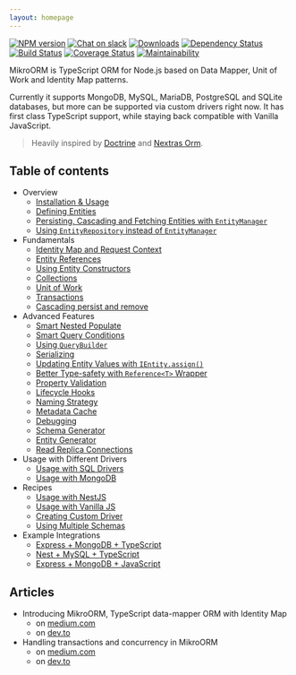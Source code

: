 ```yaml
---
layout: homepage
---
```


[![NPM version](https://img.shields.io/npm/v/mikro-orm.svg)](https://www.npmjs.com/package/mikro-orm)
[![Chat on slack](https://img.shields.io/badge/chat-on%20slack-blue.svg)](https://join.slack.com/t/mikroorm/shared_invite/enQtNTM1ODYzMzM4MDk3LTBmZDNlODBhYjcxNGZlMTkyYzJmODAwMDhjODc0ZTM2MzQ2Y2VkOGM0ODYzYTJjMDRiZDdjMmIxYjI2OTY0Y2U)
[![Downloads](https://img.shields.io/npm/dm/mikro-orm.svg)](https://www.npmjs.com/package/mikro-orm)
[![Dependency Status](https://david-dm.org/mikro-orm/mikro-orm.svg)](https://david-dm.org/mikro-orm/mikro-orm)
[![Build Status](https://travis-ci.com/mikro-orm/mikro-orm.svg?branch=master)](https://travis-ci.com/mikro-orm/mikro-orm)
[![Coverage Status](https://img.shields.io/coveralls/mikro-orm/mikro-orm.svg)](https://coveralls.io/r/mikro-orm/mikro-orm?branch=master)
[![Maintainability](https://api.codeclimate.com/v1/badges/27999651d3adc47cfa40/maintainability)](https://codeclimate.com/github/mikro-orm/mikro-orm/maintainability)

MikroORM is TypeScript ORM for Node.js based on Data Mapper, Unit of Work and Identity Map patterns.

Currently it supports MongoDB, MySQL, MariaDB, PostgreSQL and SQLite databases, but more can be 
supported via custom drivers right now. It has first class TypeScript support, while staying back 
compatible with Vanilla JavaScript.

> Heavily inspired by [Doctrine](https://www.doctrine-project.org/) and [Nextras Orm](https://nextras.org/orm/).

## Table of contents

- Overview
  - [Installation & Usage](installation.md)
  - [Defining Entities](defining-entities.md)
  - [Persisting, Cascading and Fetching Entities with `EntityManager`](entity-manager.md)
  - [Using `EntityRepository` instead of `EntityManager`](repositories.md)
- Fundamentals
  - [Identity Map and Request Context](identity-map.md)
  - [Entity References](entity-references.md)
  - [Using Entity Constructors](entity-constructors.md)
  - [Collections](collections.md)
  - [Unit of Work](unit-of-work.md)
  - [Transactions](transactions.md)
  - [Cascading persist and remove](cascading.md)
- Advanced Features
  - [Smart Nested Populate](nested-populate.md)
  - [Smart Query Conditions](query-conditions.md)
  - [Using `QueryBuilder`](query-builder.md)
  - [Serializing](serializing.md)
  - [Updating Entity Values with `IEntity.assign()`](entity-helper.md)
  - [Better Type-safety with `Reference<T>` Wrapper](reference-wrapper.md)
  - [Property Validation](property-validation.md)
  - [Lifecycle Hooks](lifecycle-hooks.md)
  - [Naming Strategy](naming-strategy.md)
  - [Metadata Cache](metadata-cache.md)
  - [Debugging](debugging.md)
  - [Schema Generator](schema-generator.md)
  - [Entity Generator](entity-generator.md)
  - [Read Replica Connections](read-connections.md)
- Usage with Different Drivers
  - [Usage with SQL Drivers](usage-with-sql.md)
  - [Usage with MongoDB](usage-with-mongo.md)
- Recipes
  - [Usage with NestJS](usage-with-nestjs.md)
  - [Usage with Vanilla JS](usage-with-js.md)
  - [Creating Custom Driver](custom-driver.md)
  - [Using Multiple Schemas](multiple-schemas.md)
- Example Integrations
  - [Express + MongoDB + TypeScript](https://github.com/mikro-orm/mikro-orm-examples/tree/master/express-ts)
  - [Nest + MySQL + TypeScript](https://github.com/mikro-orm/mikro-orm-examples/tree/master/nest)
  - [Express + MongoDB + JavaScript](https://github.com/mikro-orm/mikro-orm-examples/tree/master/express-js)

## Articles

- Introducing MikroORM, TypeScript data-mapper ORM with Identity Map
  - on [medium.com](https://medium.com/dailyjs/introducing-mikro-orm-typescript-data-mapper-orm-with-identity-map-9ba58d049e02)
  - on [dev.to](https://dev.to/b4nan/introducing-mikroorm-typescript-data-mapper-orm-with-identity-map-pc8)
- Handling transactions and concurrency in MikroORM
  - on [medium.com](https://medium.com/dailyjs/handling-transactions-and-concurrency-in-mikro-orm-ba80d0a65805)
  - on [dev.to](https://dev.to/b4nan/handling-transactions-and-concurrency-in-mikroorm-2cfj)
